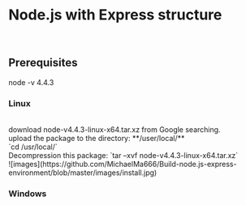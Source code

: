 # Node.js with Express structure
<BR>
<h2>Prerequisites</h2>
<a>node -v 4.4.3</a>
<h3>Linux</h3>
<br>download node-v4.4.3-linux-x64.tar.xz from Google searching.
<br>upload the package to the directory: **/user/local/**
<br>`cd /usr/local/`
<br>Decompression this package: `tar –xvf node-v4.4.3-linux-x64.tar.xz`
<br>![images](https://github.com/MichaelMa666/Build-node.js-express-environment/blob/master/images/install.jpg)
<!-- <p></p>
<p></p>
<p></p>
<p></p>
<p></p>
<p></p>
<p></p> -->
<h3>Windows</h3>

